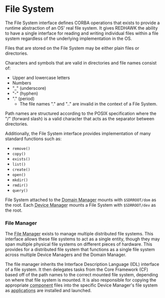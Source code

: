 # File System

The File System interface defines CORBA operations that exists to provide a runtime abstraction of an OS' real file system. It gives REDHAWK the ability to have a single interface for reading and writing individual files within a file system regardless of the underlying implementation in the OS.

Files that are stored on the File System may be either plain files or directories.

Characters and symbols that are valid in directories and file names consist of:

  - Upper and lowercase letters
  - Numbers
  - "\_" (underscore)
  - "-" (hyphen)
  - "." (period)
      - The file names "." and ".." are invalid in the context of a File System.

Path names are structured according to the POSIX specification where the "/" (forward slash) is a valid character that acts as the separator between directories.

Additionally, the File System interface provides implementation of many standard functions such as:

  - `remove()`
  - `copy()`
  - `exists()`
  - `list()`
  - `create()`
  - `open()`
  - `mkdir()`
  - `rmdir()`
  - `query()`

File System attached to the <abbr title="See Glossary.">Domain Manager</abbr> mounts with `$SDRROOT/dom` as the root. Each <abbr title="See Glossary.">Device Manager</abbr> mounts a File System with `$SDRROOT/dev` as the root.

### File Manager

The <abbr title="See Glossary.">File Manager</abbr> exists to manage multiple distributed file systems. This interface allows these file systems to act as a single entity, though they may span multiple physical file systems on different pieces of hardware. This provides for a distributed file system that functions as a single file system across multiple Device Managers and the Domain Manager.

The file manager inherits the Interface Description Language (IDL) interface of a file system. It then delegates tasks from the Core Framework (CF) based off of the path names to the correct mounted file system, depending on where that file system is mounted. It is also responsible for copying the appropriate <abbr title="See Glossary.">component</abbr> files into the specific Device Manager's file system as <abbr title="See Glossary.">applications</abbr> are installed and launched.
